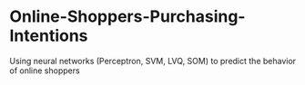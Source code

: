 # Online-Shoppers-Purchasing-Intentions
Using neural networks (Perceptron, SVM, LVQ, SOM) to predict the behavior of online shoppers
